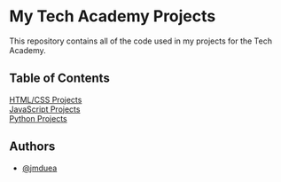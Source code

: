 
# My Tech Academy Projects
This repository contains all of the code used in my projects for the Tech Academy.


## Table of Contents
[HTML/CSS Projects](https://github.com/jmduea/Tech-Academy-Projects/tree/main/HTML%2BCSS%2BJS_Projects)
<br>
[JavaScript Projects](https://github.com/jmduea/JavaScript-Projects)
<br>
[Python Projects](https://github.com/jmduea/Python-Projects)
## Authors

- [@jmduea](https://www.github.com/jmduea)

